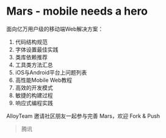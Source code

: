 Mars - mobile needs a hero
====

面向亿万用户级的移动端Web解决方案：


1. 代码结构规范
2. 字体设置最佳实践
3. 类库依赖推荐
4. 工具类方法汇总
5. iOS与Android平台上问题列表
6. 高性能Mobile Web教程
7. 高效的开发模式
8. 敏捷的构建过程
9. 响应式编程实践

AlloyTeam 邀请社区朋友一起参与完善 Mars，欢迎 Fork & Push

> 腾讯
